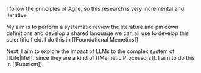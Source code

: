 I follow the principles of Agile, so this research is very incremental and iterative. 

My aim is to perform a systematic review the literature and pin down definitions and develop a shared language we can all use to develop this scientific field. I do this in [[Foundational Memetics]]

Next, I aim to explore the impact of LLMs to the complex system of [[Life|life]], since they are a kind of [[Memetic Processors]]. I aim to do this in [[Futurism]].

